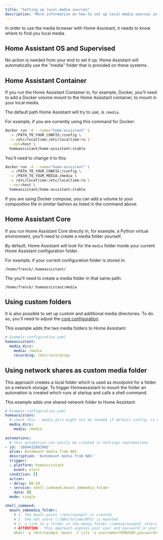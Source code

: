 ```yaml
---
title: "Setting up local media sources"
description: "More information on how to set up local media sources in Home Assistant."
---
```


In order to use the media browser with Home Assistant, it needs to know where to
find you local media.

## Home Assistant OS and Supervised

No action is needed from your end to set it up. Home Assistant will
automatically use the "media" folder that is provided on these systems.

## Home Assistant Container

If you run the Home Assistant Container in, for example, Docker, you'll need to
add a Docker volume mount to the Home Assistant container, to mount in
your local media.

The default path Home Assistant will try to use, is `/media`.

For example, if you are currently using this command for Docker:

```bash
docker run -d --name="home-assistant" \
  -v /PATH_TO_YOUR_CONFIG:/config \
  -v /etc/localtime:/etc/localtime:ro \
  --net=host \
  homeassistant/home-assistant:stable
```

You'll need to change it to this:

```bash
docker run -d --name="home-assistant" \
  -v /PATH_TO_YOUR_CONFIG:/config \
  -v /PATH_TO_YOUR_MEDIA:/media \
  -v /etc/localtime:/etc/localtime:ro \
  --net=host \
  homeassistant/home-assistant:stable
```

If you are using Docker compose, you can add a volume to your composition file
in similar fashion as listed in the command above.

## Home Assistant Core

If you run Home Assistant Core directly in, for example, a Python virtual
environment, you'll need to create a media folder yourself.

By default, Home Assistant will look for the `media` folder inside your current
Home Assistant configuration folder.

For example, if your current configuration folder is stored in:

`/home/frenck/.homeassistant/`

The you'll need to create a media folder in that same path:

`/home/frenck/.homeassistant/media`

## Using custom folders

It is also possible to set up custom and additional media directories. To do
so, you'll need to adjust the [core configuration][basic-configuration].

This example adds the two media folders to Home Assistant:

```yaml
# Example configuration.yaml
homeassistant:
  media_dirs:
    media: /media
    recording: /mnt/recordings
```

## Using network shares as custom media folder

This approach creates a local folder which is used as moutpoint for a folder on a network storage. 
To trigger Homeassistant to mount the folder an automation is created which runs at startup and calls a shell command. 

This example adds one shared network folder to  Home Assistant:

```yaml
# Example configuration.yaml
homeassistant:
  # check this - media_dirs might not be needed if default_config: is used
  media_dirs:
    media: /media
    
automations:
  # this automation can easily be created in Settings->Automations
- id: '1604432883902'
  alias: Automount media from NAS
  description: 'Automount media from NAS'
  trigger:
  - platform: homeassistant
    event: start
  condition: []
  action:
  - delay: 00:10
  - service: shell_command.mount_smbmedia_folder
    data: {}
  mode: single

shell_command:
  mount_smbmedia_folder:
    # 1. the mount point (/mnt/nasmp3) is created
    # 2. the net share (//NAS/Volume/MP3) is mounted
    # 3. a link to a folder in the media folder (/media/nasmp3) refers to the mounted directory
    # ATTENTION - this approach exposes your user and password in your configuration file.
    mkdir -p /mnt/nasmp3; mount -t cifs -o username=YOURUSER,password=YOURPASSWORD,domain=YOURDOMAIN //NAS/Volume/MP3 /mnt/nasmp3 ;ln -s /mnt/nasmp3 /media/nasmp3

```

[basic-configuration]: /docs/configuration/basic/#media_dirs
